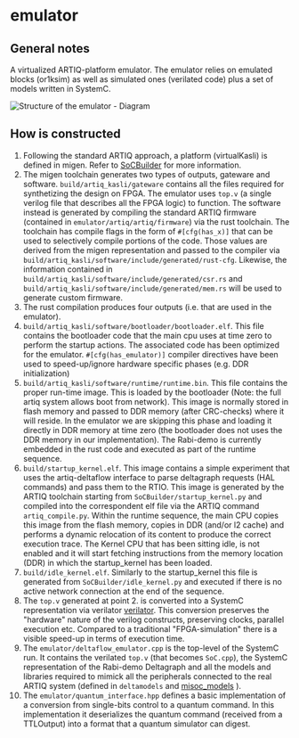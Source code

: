 # emulator

## General notes

A virtualized ARTIQ-platform emulator. 
The emulator relies on emulated blocks (or1ksim) as well as simulated ones 
(verilated code) plus a set of models written in SystemC. 

![Structure of the emulator - Diagram](/docs/emulator_in_depth.png)

## How is constructed

1. Following the standard ARTIQ approach, a platform (virtualKasli) is defined in migen. Refer to [SoCBuilder](SoCBuilder/README.md) for more information. 
2. The migen toolchain generates two types of outputs, gateware and software. `build/artiq_kasli/gateware` contains all the files required for synthetizing the design on FPGA. The emulator uses `top.v` (a single verilog file that describes all the FPGA logic) to function. The software instead is generated by compiling the standard ARTIQ firmware (contained in `emulator/artiq/artiq/firmware`) via the rust toolchain. The toolchain has compile flags in the form of `#[cfg(has_x)]` that can be used to selectively compile portions of the code. Those values are derived from the migen representation and passed to the compiler via `build/artiq_kasli/software/include/generated/rust-cfg`. Likewise, the information contained in `build/artiq_kasli/software/include/generated/csr.rs` and `build/artiq_kasli/software/include/generated/mem.rs` will be used to generate custom firmware.
3. The rust compilation produces four outputs (i.e. that are used in the emulator). 
  1. `build/artiq_kasli/software/bootloader/bootloader.elf`. This file contains the bootloader code that the main cpu uses at time zero to perform the startup actions. The associated code has been optimized for the emulator. `#[cfg(has_emulator)]` compiler directives have been used to speed-up/ignore hardware specific phases (e.g. DDR initialization)
  1. `build/artiq_kasli/software/runtime/runtime.bin`. This file contains the proper run-time image. This is loaded by the bootloader (Note: the full artiq system allows boot from network). This image is normally stored in flash memory and passed to DDR memory (after CRC-checks) where it will reside. In the emulator we are skipping this phase and loading it directly in DDR memory at time zero (the bootloader does not uses the DDR memory in our implementation). The Rabi-demo is currently embedded in the rust code and executed as part of the runtime sequence. 
  1. `build/startup_kernel.elf`. This image contains a simple experiment that uses the artiq-deltaflow interface to parse deltagraph requests (HAL commands) and pass them to the RTIO. This image is generated by the ARTIQ toolchain starting from `SoCBuilder/startup_kernel.py` and compiled into the correspondent elf file via the ARTIQ command `artiq_compile.py`. Within the runtime sequence, the main CPU copies this image from the flash memory, copies in DDR (and/or l2 cache) and performs a dynamic relocation of its content to produce the correct execution trace. The Kernel CPU that has been sitting idle, is not enabled and it will start fetching instructions from the memory location (DDR) in which the startup_kernel has been loaded. 
  1. `build/idle_kernel.elf`. Similarly to the startup_kernel this file is generated from `SoCBuilder/idle_kernel.py` and executed if there is no active network connection at the end of the sequence.
4. The `top.v` generated at point 2. is converted into a SystemC representation via verilator [verilator](https://github.com/verilator/verilator). This conversion preserves the "hardware" nature of the verilog constructs, preserving clocks, parallel execution etc. Compared to a traditional "FPGA-simulation" there is a visible speed-up in terms of execution time.
5. The `emulator/deltaflow_emulator.cpp` is the top-level of the SystemC run. It contains the verilated `top.v` (that becomes `SoC.cpp`), the SystemC representation of the Rabi-demo Deltagraph and all the models and libraries required to mimick all the peripherals connected to the real ARTIQ system (defined in `deltamodels` and [misoc_models](misoc_models/README.md) ).  
6. The `emulator/quantum_interface.hpp` defines a basic implementation of a conversion from single-bits control to a quantum command. In this implementation it deserializes the quantum command (received from a TTLOutput) into a format that a quantum simulator can digest.

